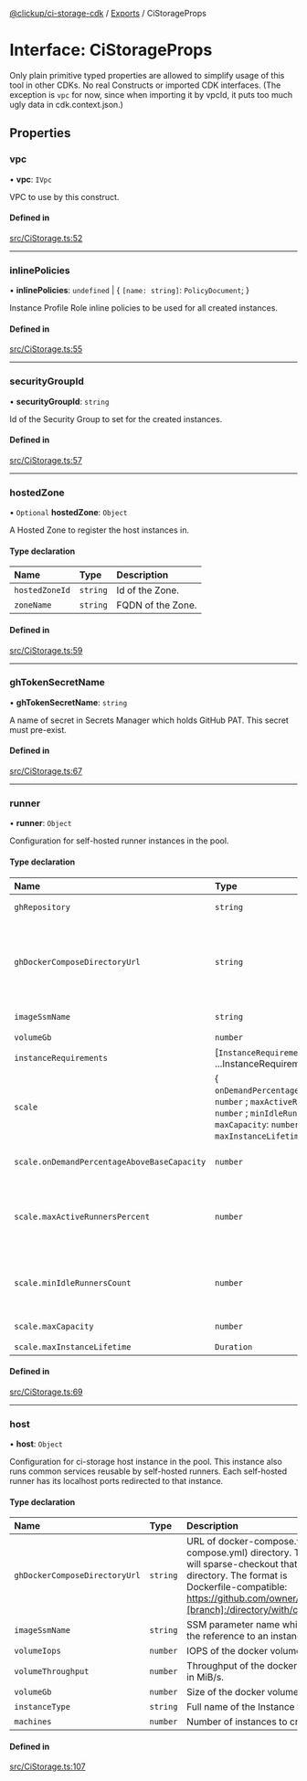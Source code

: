 [@clickup/ci-storage-cdk](../README.md) / [Exports](../modules.md) / CiStorageProps

# Interface: CiStorageProps

Only plain primitive typed properties are allowed to simplify usage of this
tool in other CDKs. No real Constructs or imported CDK interfaces. (The
exception is `vpc` for now, since when importing it by vpcId, it puts too
much ugly data in cdk.context.json.)

## Properties

### vpc

• **vpc**: `IVpc`

VPC to use by this construct.

#### Defined in

[src/CiStorage.ts:52](https://github.com/clickup/ci-storage-cdk/blob/master/src/CiStorage.ts#L52)

___

### inlinePolicies

• **inlinePolicies**: `undefined` \| \{ `[name: string]`: `PolicyDocument`;  }

Instance Profile Role inline policies to be used for all created
instances.

#### Defined in

[src/CiStorage.ts:55](https://github.com/clickup/ci-storage-cdk/blob/master/src/CiStorage.ts#L55)

___

### securityGroupId

• **securityGroupId**: `string`

Id of the Security Group to set for the created instances.

#### Defined in

[src/CiStorage.ts:57](https://github.com/clickup/ci-storage-cdk/blob/master/src/CiStorage.ts#L57)

___

### hostedZone

• `Optional` **hostedZone**: `Object`

A Hosted Zone to register the host instances in.

#### Type declaration

| Name | Type | Description |
| :------ | :------ | :------ |
| `hostedZoneId` | `string` | Id of the Zone. |
| `zoneName` | `string` | FQDN of the Zone. |

#### Defined in

[src/CiStorage.ts:59](https://github.com/clickup/ci-storage-cdk/blob/master/src/CiStorage.ts#L59)

___

### ghTokenSecretName

• **ghTokenSecretName**: `string`

A name of secret in Secrets Manager which holds GitHub PAT. This secret
must pre-exist.

#### Defined in

[src/CiStorage.ts:67](https://github.com/clickup/ci-storage-cdk/blob/master/src/CiStorage.ts#L67)

___

### runner

• **runner**: `Object`

Configuration for self-hosted runner instances in the pool.

#### Type declaration

| Name | Type | Description |
| :------ | :------ | :------ |
| `ghRepository` | `string` | "{owner}/{repository}" which this self-hosted runners pool serves. |
| `ghDockerComposeDirectoryUrl` | `string` | URL of docker-compose.yml (or compose.yml) directory. The tool will sparse-checkout that directory. The format is Dockerfile-compatible: https://github.com/owner/repo[#[branch]:/directory/with/compose/] |
| `imageSsmName` | `string` | SSM parameter name which holds the reference to an instance image. |
| `volumeGb` | `number` | Size of the root volume. |
| `instanceRequirements` | [`InstanceRequirementsProperty`, ...InstanceRequirementsProperty[]] | The list of requirements to choose Spot Instances. |
| `scale` | \{ `onDemandPercentageAboveBaseCapacity`: `number` ; `maxActiveRunnersPercent`: `number` ; `minIdleRunnersCount`: `number` ; `maxCapacity`: `number` ; `maxInstanceLifetime`: `Duration`  } | Scaling options. |
| `scale.onDemandPercentageAboveBaseCapacity` | `number` | The percentages of On-Demand Instances and Spot Instances for your additional capacity. |
| `scale.maxActiveRunnersPercent` | `number` | Maximum percentage of active runners. If the number of active runners grows beyond this threshold, the autoscaling group will launch new instances until the percentage drops. |
| `scale.minIdleRunnersCount` | `number` | Minimal number of idle runners to keep. If the auto scaling group has less than this number of idle runners, the new instances will be created. |
| `scale.maxCapacity` | `number` | Maximum total number of instances. |
| `scale.maxInstanceLifetime` | `Duration` | Re-create instances time to time. |

#### Defined in

[src/CiStorage.ts:69](https://github.com/clickup/ci-storage-cdk/blob/master/src/CiStorage.ts#L69)

___

### host

• **host**: `Object`

Configuration for ci-storage host instance in the pool. This instance also
runs common services reusable by self-hosted runners. Each self-hosted
runner has its localhost ports redirected to that instance.

#### Type declaration

| Name | Type | Description |
| :------ | :------ | :------ |
| `ghDockerComposeDirectoryUrl` | `string` | URL of docker-compose.yml (or compose.yml) directory. The tool will sparse-checkout that directory. The format is Dockerfile-compatible: https://github.com/owner/repo[#[branch]:/directory/with/compose/] |
| `imageSsmName` | `string` | SSM parameter name which holds the reference to an instance image. |
| `volumeIops` | `number` | IOPS of the docker volume. |
| `volumeThroughput` | `number` | Throughput of the docker volume in MiB/s. |
| `volumeGb` | `number` | Size of the docker volume. |
| `instanceType` | `string` | Full name of the Instance type. |
| `machines` | `number` | Number of instances to create. |

#### Defined in

[src/CiStorage.ts:107](https://github.com/clickup/ci-storage-cdk/blob/master/src/CiStorage.ts#L107)
